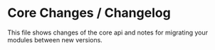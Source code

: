 Core Changes / Changelog
=========================

This file shows changes of the core api and notes for migrating your modules between new versions.



